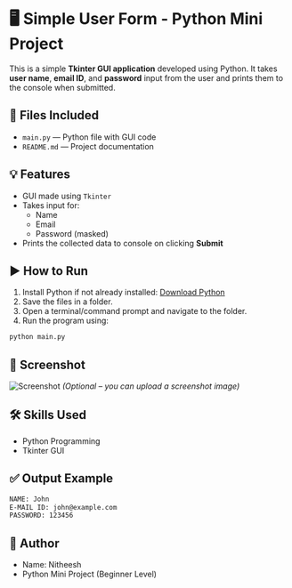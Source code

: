 # 🖥️ Simple User Form - Python Mini Project

This is a simple **Tkinter GUI application** developed using Python. It takes **user name**, **email ID**, and **password** input from the user and prints them to the console when submitted.

## 📂 Files Included

- `main.py` — Python file with GUI code
- `README.md` — Project documentation

## 💡 Features

- GUI made using `Tkinter`
- Takes input for:
  - Name
  - Email
  - Password (masked)
- Prints the collected data to console on clicking **Submit**

## ▶️ How to Run

1. Install Python if not already installed: [Download Python](https://www.python.org/downloads/)
2. Save the files in a folder.
3. Open a terminal/command prompt and navigate to the folder.
4. Run the program using:

```bash
python main.py
```

## 📸 Screenshot

![Screenshot](screenshot.png) *(Optional – you can upload a screenshot image)*

## 🛠️ Skills Used

- Python Programming
- Tkinter GUI

## ✅ Output Example

```bash
NAME: John
E-MAIL ID: john@example.com
PASSWORD: 123456
```

## 📌 Author

- Name: Nitheesh
- Python Mini Project (Beginner Level)